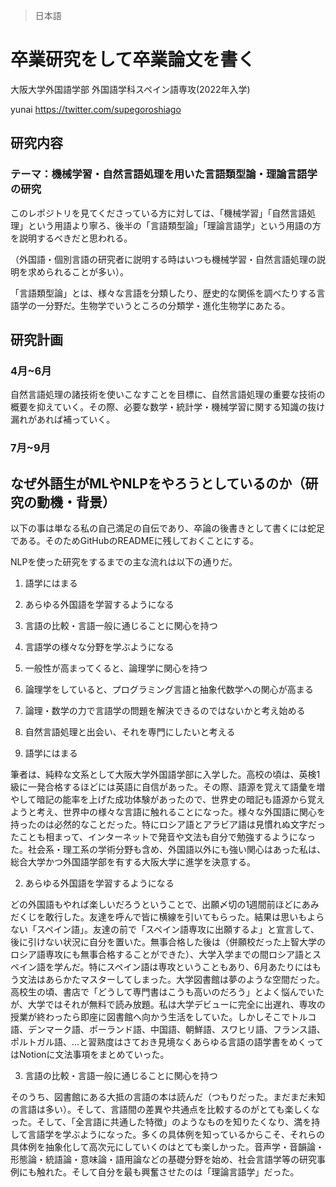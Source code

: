 > 日本語
# 卒業研究をして卒業論文を書く

大阪大学外国語学部 外国語学科スペイン語専攻(2022年入学)

yunai
https://twitter.com/supegoroshiago
## 研究内容
### テーマ：機械学習・自然言語処理を用いた言語類型論・理論言語学の研究
このレポジトリを見てくださっている方に対しては、「機械学習」「自然言語処理」という用語より寧ろ、後半の「言語類型論」「理論言語学」という用語の方を説明するべきだと思われる。

（外国語・個別言語の研究者に説明する時はいつも機械学習・自然言語処理の説明を求められることが多い）。

「言語類型論」とは、様々な言語を分類したり、歴史的な関係を調べたりする言語学の一分野だ。生物学でいうところの分類学・進化生物学にあたる。

## 研究計画
### 4月~6月
自然言語処理の諸技術を使いこなすことを目標に、自然言語処理の重要な技術の概要を抑えていく。その際、必要な数学・統計学・機械学習に関する知識の抜け漏れがあれば補っていく。
### 7月~9月

## なぜ外語生がMLやNLPをやろうとしているのか（研究の動機・背景）

以下の事は単なる私の自己満足の自伝であり、卒論の後書きとして書くには蛇足である。そのためGitHubのREADMEに残しておくことにする。

NLPを使った研究をするまでの主な流れは以下の通りだ。
1. 語学にはまる
2. あらゆる外国語を学習するようになる
3. 言語の比較・言語一般に通じることに関心を持つ
4. 言語学の様々な分野を学ぶようになる
5. 一般性が高まってくると、論理学に関心を持つ
6. 論理学をしていると、プログラミング言語と抽象代数学への関心が高まる
7. 論理・数学の力で言語学の問題を解決できるのではないかと考え始める
8. 自然言語処理と出会い、それを専門にしたいと考える

1. 語学にはまる

筆者は、純粋な文系として大阪大学外国語学部に入学した。高校の頃は、英検1級に一発合格するほどには英語に自信があった。その際、語源を覚えて語彙を増やして暗記の能率を上げた成功体験があったので、世界史の暗記も語源から覚えようと考え、世界中の様々な言語に触れることになった。様々な外国語に関心を持ったのは必然的なことだった。特にロシア語とアラビア語は見慣れぬ文字だったことも相まって、インターネットで発音や文法も自分で勉強するようになった。社会系・理工系の学術分野も含め、外国語以外にも強い関心はあった私は、総合大学かつ外国語学部を有する大阪大学に進学を決意する。

2. あらゆる外国語を学習するようになる

どの外国語もやれば楽しいだろうということで、出願〆切の1週間前ほどにあみだくじを敢行した。友達を呼んで皆に横線を引いてもらった。結果は思いもよらない「スペイン語」。友達の前で「スペイン語専攻に出願するよ」と宣言して、後に引けない状況に自分を置いた。無事合格した後は（併願校だった上智大学のロシア語専攻にも無事合格することができた）、大学入学までの間ロシア語とスペイン語を学んだ。特にスペイン語は専攻ということもあり、6月あたりにはもう文法はあらかたマスターしてしまった。大学図書館は夢のような空間だった。高校生の頃、書店で「どうして専門書はこうも高いのだろう」とよく悩んでいたが、大学ではそれが無料で読み放題。私は大学デビューに完全に出遅れ、専攻の授業が終わったら即座に図書館へ向かう生活をしていた。しかしそこでトルコ語、デンマーク語、ポーランド語、中国語、朝鮮語、スワヒリ語、フランス語、ポルトガル語、...と習熟度はさておき見境なくあらゆる言語の語学書をめくってはNotionに文法事項をまとめていった。

3. 言語の比較・言語一般に通じることに関心を持つ

そのうち、図書館にある大抵の言語の本は読んだ（つもりだった。まだまだ未知の言語は多い）。そして、言語間の差異や共通点を比較するのがとても楽しくなった。そして、「全言語に共通した特徴」のようなものを知りたくなり、満を持して言語学を学ぶようになった。多くの具体例を知っているからこそ、それらの具体例を抽象化して高次元にしていくのはとても楽しかった。音声学・音韻論・形態論・統語論・意味論・語用論などの基礎分野を始め、社会言語学等の研究事例にも触れた。そして自分を最も興奮させたのは「理論言語学」だった。
